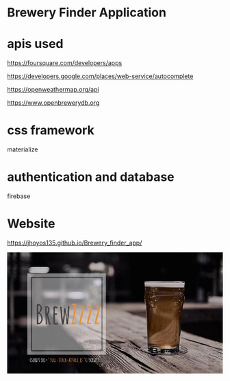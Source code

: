 # Brewery Finder Application

# apis used
https://foursquare.com/developers/apps

https://developers.google.com/places/web-service/autocomplete

https://openweathermap.org/api

https://www.openbrewerydb.org

# css framework
materialize

# authentication and database
firebase

# Website
https://jhoyos135.github.io/Brewery_finder_app/

![brezzz](assets/BrewZzzz1.jpg)



